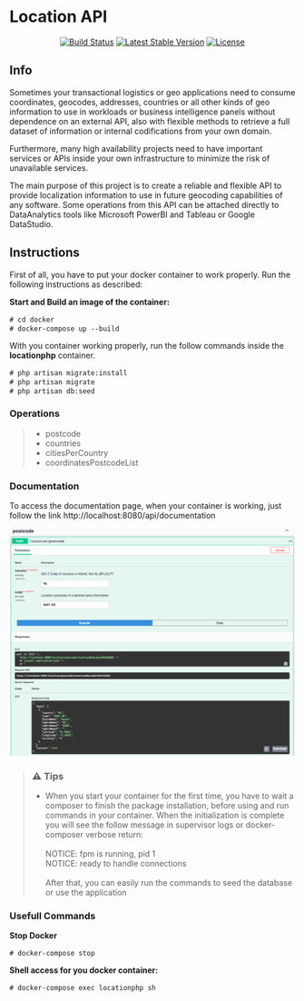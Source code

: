 # Location API

<p align="center">
<a href="https://travis-ci.org/laravel/framework"><img src="https://travis-ci.org/laravel/framework.svg" alt="Build Status"></a>
<a href="https://packagist.org/packages/laravel/framework"><img src="https://poser.pugx.org/laravel/framework/v/stable.svg" alt="Latest Stable Version"></a>
<a href="https://packagist.org/packages/laravel/framework"><img src="https://poser.pugx.org/laravel/framework/license.svg" alt="License"></a>
</p>

Info
----
Sometimes your transactional logistics or geo applications need to consume coordinates, geocodes, addresses, countries
or all other kinds of geo information to use in workloads or business intelligence panels without dependence on an external API, also with flexible methods to retrieve a full dataset of information or internal codifications from your own domain.

Furthermore, many high availability projects need to have important services or APIs inside your own infrastructure to minimize the risk of unavailable services.   

The main purpose of this project is to create a reliable and flexible API to provide localization information to use in future geocoding capabilities of any software. Some operations from this API can be
attached directly to DataAnalytics tools like Microsoft PowerBI and Tableau or Google DataStudio.

Instructions 
----
First of all,  you have to put your docker container to work properly. Run the following instructions as described:

**Start and Build an image of the container:**
```
# cd docker 
# docker-compose up --build
```

With you container working properly, run the follow commands inside the **locationphp** container. 

```
# php artisan migrate:install 
# php artisan migrate
# php artisan db:seed
```

### Operations
> * postcode
> * countries
> * citiesPerCountry
> * coordinatesPostcodeList

### Documentation

To access the documentation page, when your container is working, just follow the link http://localhost:8080/api/documentation

![alt text](https://github.com/jorgelustosa/location/blob/main/public/img/doc.png?raw=true)


> ### ⚠️ Tips
> * When you start your container for the first time, you have to
> wait a composer to finish the package installation, before using and run commands
> in your container. When the initialization is complete you will see the follow 
> message in supervisor logs or docker-composer verbose return: <br><br>
>NOTICE: fpm is running, pid 1  <br> NOTICE: ready to handle connections
> <br><br>
> After that, you can easily run the commands to seed the database or use the application 

### Usefull Commands 

**Stop Docker**
```
# docker-compose stop
```
**Shell access for you docker container:**
```
# docker-compose exec locationphp sh
```
